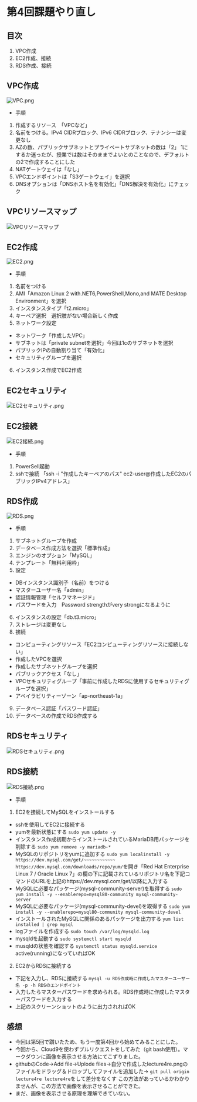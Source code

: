 # **第4回課題やり直し**

## **目次**
1. VPC作成
1. EC2作成、接続
1. RDS作成、接続

## **VPC作成**
![VPC.png](lecture4re.png/VPC.png)
- 手順
1. 作成するリソース　「VPCなど」
1. 名前をつける。IPv4 CIDRブロック、IPv6 CIDRブロック、テナンシーは変更なし
1. AZの数、パブリックサブネットとプライベートサブネットの数は「2」
   1にするか迷ったが、授業では数はそのままでよいとのことなので、デフォルトの2で作成することにした
1. NATゲートウェイは「なし」
1. VPCエンドポイントは「S3ゲートウェイ」を選択
1. DNSオプションは「DNSホスト名を有効化」「DNS解決を有効化」にチェック

## **VPCリソースマップ**
![VPCリソースマップ](lecture4re.png/VPCリソースマップ.png)

## **EC2作成**
![EC2.png](lecture4re.png/EC2.png)
- 手順
1. 名前をつける
1. AMI「Amazon Linux 2 with.NET6,PowerShell,Mono,and MATE Desktop Environment」を選択
1. インスタンスタイプ「t2.micro」
1. キーペア選択　選択肢がない場合新しく作成
1. ネットワーク設定
 - ネットワーク「作成したVPC」
 - サブネットは「private subnetを選択」今回は1cのサブネットを選択
 - パブリックIPの自動割り当て「有効化」
 - セキュリティグループを選択　
6. インスタンス作成でEC2作成

## **EC2セキュリティ**
![EC2セキュリティ.png](lecture4re.png/EC2セキュリティ.png)

## **EC2接続**
![EC2接続.png](lecture4re.png/EC2接続.png)
- 手順
1. PowerSell起動
1. sshで接続
  「ssh -i "作成したキーペアのパス" ec2-user@作成したEC2のパブリックIPv4アドレス」

## **RDS作成**
![RDS.png](lecture4re.png/RDS.png)
- 手順
1. サブネットグループを作成
1. データベース作成方法を選択「標準作成」
1. エンジンのオプション「MySQL」
1. テンプレート「無料利用枠」
1. 設定
 - DBインスタンス識別子（名前）をつける
 - マスターユーザー名「admin」
 - 認証情報管理「セルフマネージド」
 - パスワードを入力　Password strengthがvery strongになるように
6. インスタンスの設定「db.t3.micro」
6. ストレージは変更なし
6. 接続
 - コンピューティングリソース「EC2コンピューティングリソースに接続しない」
 - 作成したVPCを選択
 - 作成したサブネットグループを選択
 - パブリックアクセス「なし」
 - VPCセキュリティグループ「事前に作成したRDSに使用するセキュリティグループを選択」
 - アベイラビリティーゾーン「ap-northeast-1a」
9. データベース認証「パスワード認証」
9. データベースの作成でRDS作成する

## **RDSセキュリティ**
![RDSセキュリティ.png](lecture4re.png/RDSセキュリティ.png)

## **RDS接続**
![RDS接続.png](lecture4re.png/RDS接続.png)
- 手順
1. EC2を接続してMySQLをインストールする
 - sshを使用してEC2に接続する
 - yumを最新状態にする
  `sudo yum update -y`
 - インスタンス作成初期からインストールされているMariaDB用パッケージを削除する
  `sudo yum remove -y mariadb-*`
 - MySQLのリポジトリをyumに追加する
  `sudo yum localinstall -y https://dev.mysql.com/get/~~~~~~~~~~~~`
  `https://dev.mysql.com/downloads/repo/yum/`を開き「Red Hat Enterprise Linux 7 / Oracle Linux 7」の欄の下に記載されているリポジトリ名を下記コマンドのURLを上記のhttps://dev.mysql.com/get/以降に入力する
 - MySQLに必要なパッケージ(mysql-community-server)を取得する
  `sudo yum install -y --enablerepo=mysql80-community mysql-community-server`
 - MySQLに必要なパッケージ(mysql-community-devel)を取得する
  `sudo yum install -y --enablerepo=mysql80-community mysql-community-devel`
 - インストールされたMySQLに関係のあるパッケージを出力する
  `yum list installed | grep mysql`
 - logファイルを作成する
  `sudo touch /var/log/mysqld.log`
 - mysqldを起動する
  `sudo systemctl start mysqld `
 - musqldの状態を確認する
  `systemctl status mysqld.service`
  active(running)になっていればOK
2. EC2からRDSに接続する
 - 下記を入力し、RDSに接続する
  `mysql -u RDS作成時に作成したマスターユーザー名 -p -h RDSのエンドポイント`
 - 入力したらマスターパスワードを求められる。RDS作成時に作成したマスターパスワードを入力する
 - 上記のスクリーンショットのように出力されればOK

## **感想**
- 今回は第5回で躓いたため、もう一度第4回から始めてみることにした。
- 今回から、Cloud9を使わずプルリクエストをしてみた（git bash使用）。マークダウンに画像を表示させる方法にてこずりました。
- githubのCode→Add file→Uplode files→自分で作成したlecture4re.pngのファイルをドラッグ＆ドロップしてファイルを追加した→ `git pull origin lecture4re lecture4re`をして差分をなくす
この方法があっているかわかりませんが、この方法で画像を表示させることができた。
- まだ、画像を表示させる原理を理解できていない。
